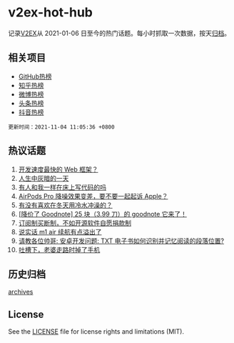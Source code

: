 # v2ex-hot-hub

 记录[V2EX](https://www.v2ex.com/)从 2021-01-06 日至今的热门话题。每小时抓取一次数据，按天[归档](archives)。
 
 ## 相关项目

- [GitHub热榜](https://github.com/snaildev/github-hot-hub)
- [知乎热榜](https://github.com/snaildev/zhihu-hot-hub)
- [微博热榜](https://github.com/snaildev/weibo-hot-hub)
- [头条热榜](https://github.com/snaildev/toutiao-hot-hub)
- [抖音热榜](https://github.com/snaildev/douyin-hot-hub)


 `更新时间：2021-11-04 11:05:36 +0800`

## 热议话题

1. [开发速度最快的 Web 框架？](https://www.v2ex.com/t/812812)
1. [人生中灰暗的一天](https://www.v2ex.com/t/812784)
1. [有人和我一样在床上写代码的吗](https://www.v2ex.com/t/812872)
1. [AirPods Pro 降噪效果变差，要不要一起起诉 Apple？](https://www.v2ex.com/t/812705)
1. [有没有喜欢在冬天用冷水冲澡的？](https://www.v2ex.com/t/812680)
1. [[降价了 Goodnote] 25 块（3.99 刀）的 goodnote 它来了！](https://www.v2ex.com/t/812691)
1. [订阅制买断制，不如开源软件自愿捐款制](https://www.v2ex.com/t/812823)
1. [说实话 m1 air 续航有点溢出了](https://www.v2ex.com/t/812721)
1. [请教各位帅哥: 安卓开发问题: TXT 电子书如何识别并记忆阅读的段落位置?](https://www.v2ex.com/t/812693)
1. [吐槽下，老婆走路时掉了手机](https://www.v2ex.com/t/812853)

## 历史归档

[archives](archives)

## License

See the [LICENSE](LICENSE) file for license rights and limitations (MIT).
